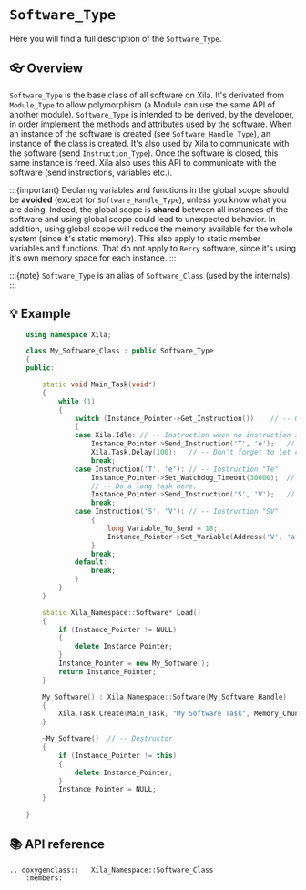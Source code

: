 # `Software_Type`

Here you will find a full description of the `Software_Type`.

## 👓 Overview

`Software_Type` is the base class of all software on Xila. It's derivated from `Module_Type` to allow polymorphism (a Module can use the same API of another module). `Software_Type` is intended to be derived, by the developer, in order implement the methods and attributes used by the software. When an instance of the software is created (see `Software_Handle_Type`), an instance of the class is created. It's also used by Xila to communicate with the software (send `Instruction_Type`). Once the software is closed, this same instance is freed. Xila also uses this API to communicate with the software (send instructions, variables etc.).

:::{important}
    Declaring variables and functions in the global scope should be **avoided** (except for `Software_Handle_Type`), unless you know what you are doing. Indeed, the global scope is **shared** between all instances of the software and using global scope could lead to unexpected behavior. In addition, using global scope will reduce the memory available for the whole system (since it's static memory). This also apply to static member variables and functions. That do not apply to `Berry` software, since it's using it's own memory space for each instance. 
:::

:::{note}
    `Software_Type` is an alias of `Software_Class` (used by the internals).
:::

## 💡 Example

```cpp
    using namespace Xila;

    class My_Software_Class : public Software_Type
    {
    public:

        static void Main_Task(void*)
        {
            while (1)
            {
                switch (Instance_Pointer->Get_Instruction())    // -- Get instruction from the instruction queue.
                {
                case Xila.Idle: // -- Instruction when no instruction is available.
                    Instance_Pointer->Send_Instruction('T', 'e');   // -- Send the instruction "Te" to the instruction queue.
                    Xila.Task.Delay(100);   // -- Don't forget to let compute time to other software.
                    break;
                case Instruction('T', 'e'): // -- Instruction "Te"
                    Instance_Pointer->Set_Watchdog_Timeout(30000);  // -- Set watchdog timeout to maximum (30 seconds), will automatically reset to 5 seconds when delay is called.
                    // -- Do a long task here.
                    Instance_Pointer->Send_Instruction('S', 'V');   // -- Send the instruction "SV" to the instruction queue.
                    break;
                case Instruction('S', 'V'): // -- Instruction "SV"
                    {
                        long Variable_To_Send = 18;
                        Instance_Pointer->Set_Variable(Address('V', 'a'), Xila.Variable_Long, &Variable_To_Send);    // -- Set a long variable at the address "Va" with the value 18.
                    }
                    break;
                default:
                    break;
                }
            }
        }

        static Xila_Namespace::Software* Load()
        {
            if (Instance_Pointer != NULL)
            {
                delete Instance_Pointer;
            }
            Instance_Pointer = new My_Software();
            return Instance_Pointer;
        }

        My_Software() : Xila_Namespace::Software(My_Software_Handle)    // -- Constructor
        {
            Xila.Task.Create(Main_Task, "My Software Task", Memory_Chunk(4), NULL, &Task_Handle);
        }

        ~My_Software()  // -- Destructor
        {
            if (Instance_Pointer != this)
            {
                delete Instance_Pointer;
            }
            Instance_Pointer = NULL;
        }
       
    }
```

## 📚 API reference

```{eval-rst}
.. doxygenclass::   Xila_Namespace::Software_Class
    :members:
```
